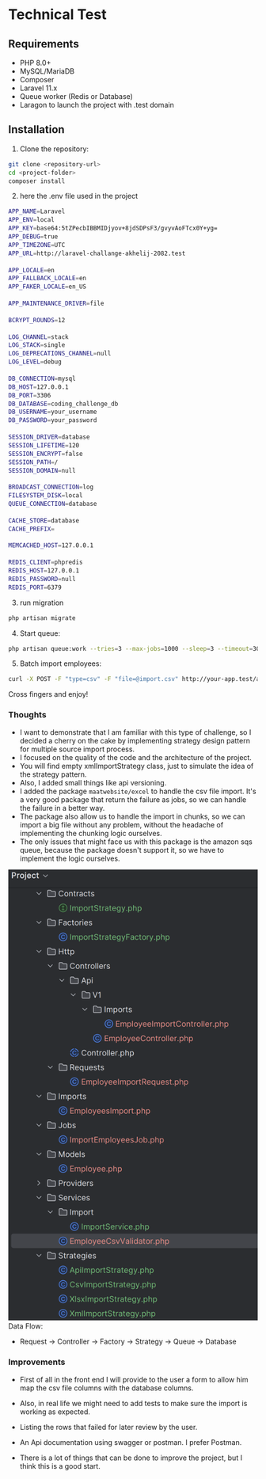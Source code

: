 
# Technical Test

## Requirements

- PHP 8.0+
- MySQL/MariaDB
- Composer
- Laravel 11.x
- Queue worker (Redis or Database)
- Laragon to launch the project with .test domain

## Installation

1. Clone the repository:
```bash
git clone <repository-url>
cd <project-folder>
composer install
```
 2. here the .env file used in the project 
```bash
APP_NAME=Laravel
APP_ENV=local
APP_KEY=base64:5tZPecbIBBMIDjyov+8jdSDPsF3/gvyvAoFTcx0Y+yg=
APP_DEBUG=true
APP_TIMEZONE=UTC
APP_URL=http://laravel-challange-akhelij-2082.test

APP_LOCALE=en
APP_FALLBACK_LOCALE=en
APP_FAKER_LOCALE=en_US

APP_MAINTENANCE_DRIVER=file

BCRYPT_ROUNDS=12

LOG_CHANNEL=stack
LOG_STACK=single
LOG_DEPRECATIONS_CHANNEL=null
LOG_LEVEL=debug

DB_CONNECTION=mysql
DB_HOST=127.0.0.1
DB_PORT=3306
DB_DATABASE=coding_challenge_db
DB_USERNAME=your_username
DB_PASSWORD=your_password

SESSION_DRIVER=database
SESSION_LIFETIME=120
SESSION_ENCRYPT=false
SESSION_PATH=/
SESSION_DOMAIN=null

BROADCAST_CONNECTION=log
FILESYSTEM_DISK=local
QUEUE_CONNECTION=database

CACHE_STORE=database
CACHE_PREFIX=

MEMCACHED_HOST=127.0.0.1

REDIS_CLIENT=phpredis
REDIS_HOST=127.0.0.1
REDIS_PASSWORD=null
REDIS_PORT=6379
```
3. run migration
```bash
php artisan migrate
```

4. Start queue:
```bash
php artisan queue:work --tries=3 --max-jobs=1000 --sleep=3 --timeout=300
```

5. Batch import employees:
```bash
curl -X POST -F "type=csv" -F "file=@import.csv" http://your-app.test/api/v1/employee
```

Cross fingers and enjoy!

### Thoughts

- I want to demonstrate that I am familiar with this type of challenge, so I decided a cherry on the cake by implementing strategy design pattern for multiple source import process.
- I focused on the quality of the code and the architecture of the project.
- You will find empty xmlImportStrategy class, just to simulate the idea of the strategy pattern.
- Also, I added small things like api versioning.
- I added the package `maatwebsite/excel` to handle the csv file import. It's a very good package that return the failure as jobs, so we can handle the failure in a better way.
- The package also allow us to handle the import in chunks, so we can import a big file without any problem, without the headache of implementing the chunking logic ourselves.
- The only issues that might face us with this package is the amazon sqs queue, because the package doesn't support it, so we have to implement the logic ourselves.

![Architecture Diagram](architecture.png)
Data Flow:
- Request → Controller → Factory → Strategy → Queue → Database

### Improvements
- First of all in the front end I will provide to the user a form to allow him map the csv file columns with the database columns.

- Also, in real life we might need to add tests to make sure the import is working as expected.
- Listing the rows that failed for later review by the user.
- An Api documentation using swagger or postman. I prefer Postman.

- There is a lot of things that can be done to improve the project, but I think this is a good start.
#
